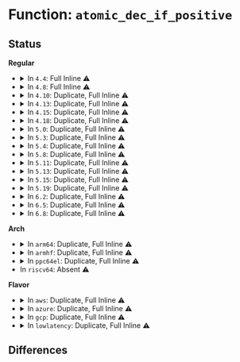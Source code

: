 # Function: <code>atomic_dec_if_positive</code>

## Status
<b>Regular</b>
<ul>
<li>
<details>
<summary>In <code>4.4</code>: Full Inline ⚠️</summary>

**Collision:** Unique Static

**Inline:** Full

**Transformation:** False

**Instances:**

```
In kernel/module.c (ffffffff811052e6)
Location: include/linux/atomic.h:544
Inline: True
Inline callers:
  - kernel/module.c:module_put
```
</details>
</li>
<li>
<details>
<summary>In <code>4.8</code>: Full Inline ⚠️</summary>

**Collision:** Unique Static

**Inline:** Full

**Transformation:** False

**Instances:**

```
In kernel/module.c (ffffffff8110cbc6)
Location: include/linux/atomic.h:613
Inline: True
Inline callers:
  - kernel/module.c:module_put
```
</details>
</li>
<li>
<details>
<summary>In <code>4.10</code>: Duplicate, Full Inline ⚠️</summary>

**Collision:** Static Duplication

**Inline:** Full

**Transformation:** False

**Instances:**

```
In kernel/ucount.c (ffffffff810ad9fe)
Location: include/linux/atomic.h:613
Inline: True
Inline callers:
  - kernel/ucount.c:dec_ucount
```
```
In kernel/module.c (ffffffff81114606)
Location: include/linux/atomic.h:613
Inline: True
Inline callers:
  - kernel/module.c:module_put
```
</details>
</li>
<li>
<details>
<summary>In <code>4.13</code>: Duplicate, Full Inline ⚠️</summary>

**Collision:** Static Duplication

**Inline:** Full

**Transformation:** False

**Instances:**

```
In kernel/kmod.c (ffffffff8109c59a)
Location: include/linux/atomic.h:636
Inline: True
Inline callers:
  - kernel/kmod.c:__request_module
  - kernel/kmod.c:__request_module
  - kernel/kmod.c:__request_module
```
```
In kernel/ucount.c (ffffffff810aa5cf)
Location: include/linux/atomic.h:636
Inline: True
Inline callers:
  - kernel/ucount.c:dec_ucount
```
```
In kernel/module.c (ffffffff81115213)
Location: include/linux/atomic.h:636
Inline: True
Inline callers:
  - kernel/module.c:module_put
```
</details>
</li>
<li>
<details>
<summary>In <code>4.15</code>: Duplicate, Full Inline ⚠️</summary>

**Collision:** Static Duplication

**Inline:** Full

**Transformation:** False

**Instances:**

```
In kernel/ucount.c (ffffffff810b0e2f)
Location: include/linux/atomic.h:640
Inline: True
Inline callers:
  - kernel/ucount.c:dec_ucount
```
```
In kernel/kmod.c (ffffffff810b110c)
Location: include/linux/atomic.h:640
Inline: True
Inline callers:
  - kernel/kmod.c:__request_module
  - kernel/kmod.c:__request_module
  - kernel/kmod.c:__request_module
```
```
In kernel/module.c (ffffffff811207b3)
Location: include/linux/atomic.h:640
Inline: True
Inline callers:
  - kernel/module.c:module_put
```
</details>
</li>
<li>
<details>
<summary>In <code>4.18</code>: Duplicate, Full Inline ⚠️</summary>

**Collision:** Static Duplication

**Inline:** Full

**Transformation:** False

**Instances:**

```
In kernel/ucount.c (ffffffff810b7c3f)
Location: include/linux/atomic.h:640
Inline: True
Inline callers:
  - kernel/ucount.c:dec_ucount
```
```
In kernel/kmod.c (ffffffff810b7f11)
Location: include/linux/atomic.h:640
Inline: True
Inline callers:
  - kernel/kmod.c:__request_module
  - kernel/kmod.c:__request_module
  - kernel/kmod.c:__request_module
```
```
In kernel/module.c (ffffffff8112ed63)
Location: include/linux/atomic.h:640
Inline: True
```
</details>
</li>
<li>
<details>
<summary>In <code>5.0</code>: Duplicate, Full Inline ⚠️</summary>

**Collision:** Static Duplication

**Inline:** Full

**Transformation:** False

**Instances:**

```
In kernel/ucount.c (ffffffff810c0d47)
Location: include/linux/atomic.h:709
Inline: True
Inline callers:
  - kernel/ucount.c:dec_ucount
```
```
In kernel/kmod.c (ffffffff810c0ffc)
Location: include/linux/atomic.h:709
Inline: True
Inline callers:
  - kernel/kmod.c:__request_module
  - kernel/kmod.c:__request_module
  - kernel/kmod.c:__request_module
```
```
In kernel/module.c (ffffffff8113a703)
Location: include/linux/atomic.h:709
Inline: True
```
</details>
</li>
<li>
<details>
<summary>In <code>5.3</code>: Duplicate, Full Inline ⚠️</summary>

**Collision:** Static Duplication

**Inline:** Full

**Transformation:** False

**Instances:**

```
In kernel/ucount.c (ffffffff810c6e2f)
Location: include/linux/atomic-fallback.h:1166
Inline: True
Inline callers:
  - kernel/ucount.c:dec_ucount
```
```
In kernel/kmod.c (ffffffff810c70e4)
Location: include/linux/atomic-fallback.h:1166
Inline: True
Inline callers:
  - kernel/kmod.c:__request_module
  - kernel/kmod.c:__request_module
  - kernel/kmod.c:__request_module
```
```
In kernel/module.c (ffffffff811460a1)
Location: include/linux/atomic-fallback.h:1166
Inline: True
```
```
In net/core/skbuff.c (ffffffff818e73dd)
Location: include/linux/atomic-fallback.h:1166
Inline: True
Inline callers:
  - net/core/skbuff.c:skb_dump
```
</details>
</li>
<li>
<details>
<summary>In <code>5.4</code>: Duplicate, Full Inline ⚠️</summary>

**Collision:** Static Duplication

**Inline:** Full

**Transformation:** False

**Instances:**

```
In kernel/ucount.c (ffffffff810cfeff)
Location: include/linux/atomic-fallback.h:1166
Inline: True
Inline callers:
  - kernel/ucount.c:dec_ucount
```
```
In kernel/kmod.c (ffffffff810d01b4)
Location: include/linux/atomic-fallback.h:1166
Inline: True
Inline callers:
  - kernel/kmod.c:__request_module
  - kernel/kmod.c:__request_module
  - kernel/kmod.c:__request_module
```
```
In kernel/module.c (ffffffff81151b81)
Location: include/linux/atomic-fallback.h:1166
Inline: True
```
```
In drivers/base/power/wakeup.c (ffffffff81713ab5)
Location: include/linux/atomic-fallback.h:1166
Inline: True
Inline callers:
  - drivers/base/power/wakeup.c:pm_system_cancel_wakeup
```
```
In drivers/vfio/vfio.c (ffffffff817d0e55)
Location: include/linux/atomic-fallback.h:1166
Inline: True
Inline callers:
  - drivers/vfio/vfio.c:vfio_group_try_dissolve_container
```
```
In net/core/skbuff.c (ffffffff819197d9)
Location: include/linux/atomic-fallback.h:1166
Inline: True
Inline callers:
  - net/core/skbuff.c:skb_dump
```
</details>
</li>
<li>
<details>
<summary>In <code>5.8</code>: Duplicate, Full Inline ⚠️</summary>

**Collision:** Static Duplication

**Inline:** Full

**Transformation:** False

**Instances:**

```
In kernel/ucount.c (ffffffff810d9e12)
Location: include/asm-generic/atomic-instrumented.h:826
Inline: True
Inline callers:
  - kernel/ucount.c:dec_ucount
```
```
In kernel/kmod.c (ffffffff810da105)
Location: include/asm-generic/atomic-instrumented.h:826
Inline: True
Inline callers:
  - kernel/kmod.c:__request_module
  - kernel/kmod.c:__request_module
  - kernel/kmod.c:__request_module
```
```
In kernel/module.c (ffffffff81160ef6)
Location: include/asm-generic/atomic-instrumented.h:826
Inline: True
Inline callers:
  - kernel/module.c:module_put
```
```
In drivers/base/power/wakeup.c (ffffffff817cf585)
Location: include/asm-generic/atomic-instrumented.h:826
Inline: True
Inline callers:
  - drivers/base/power/wakeup.c:pm_system_cancel_wakeup
```
```
In drivers/vfio/vfio.c (ffffffff8189b635)
Location: include/asm-generic/atomic-instrumented.h:826
Inline: True
Inline callers:
  - drivers/vfio/vfio.c:vfio_group_try_dissolve_container
```
```
In net/core/skbuff.c (ffffffff819ea051)
Location: include/asm-generic/atomic-instrumented.h:826
Inline: True
Inline callers:
  - net/core/skbuff.c:skb_dump
```
</details>
</li>
<li>
<details>
<summary>In <code>5.11</code>: Duplicate, Full Inline ⚠️</summary>

**Collision:** Static Duplication

**Inline:** Full

**Transformation:** False

**Instances:**

```
In kernel/ucount.c (ffffffff810d4fc2)
Location: include/asm-generic/atomic-instrumented.h:826
Inline: True
Inline callers:
  - kernel/ucount.c:dec_ucount
```
```
In kernel/kmod.c (ffffffff810d58e8)
Location: include/asm-generic/atomic-instrumented.h:826
Inline: True
Inline callers:
  - kernel/kmod.c:__request_module
  - kernel/kmod.c:__request_module
  - kernel/kmod.c:__request_module
```
```
In kernel/module.c (ffffffff8115f931)
Location: include/asm-generic/atomic-instrumented.h:826
Inline: True
Inline callers:
  - kernel/module.c:module_put
```
```
In drivers/base/power/wakeup.c (ffffffff817e3b85)
Location: include/asm-generic/atomic-instrumented.h:826
Inline: True
Inline callers:
  - drivers/base/power/wakeup.c:pm_system_cancel_wakeup
```
```
In drivers/vfio/vfio.c (ffffffff818aa3d5)
Location: include/asm-generic/atomic-instrumented.h:826
Inline: True
Inline callers:
  - drivers/vfio/vfio.c:vfio_group_try_dissolve_container
```
</details>
</li>
<li>
<details>
<summary>In <code>5.13</code>: Duplicate, Full Inline ⚠️</summary>

**Collision:** Static Duplication

**Inline:** Full

**Transformation:** False

**Instances:**

```
In kernel/ucount.c (ffffffff810d6c9f)
Location: include/asm-generic/atomic-instrumented.h:826
Inline: True
Inline callers:
  - kernel/ucount.c:dec_ucount
```
```
In kernel/kmod.c (ffffffff810d7561)
Location: include/asm-generic/atomic-instrumented.h:826
Inline: True
Inline callers:
  - kernel/kmod.c:__request_module
  - kernel/kmod.c:__request_module
  - kernel/kmod.c:__request_module
```
```
In kernel/module.c (ffffffff811601f1)
Location: include/asm-generic/atomic-instrumented.h:826
Inline: True
Inline callers:
  - kernel/module.c:module_put
```
```
In drivers/base/power/wakeup.c (ffffffff817c7fc5)
Location: include/asm-generic/atomic-instrumented.h:826
Inline: True
Inline callers:
  - drivers/base/power/wakeup.c:pm_system_cancel_wakeup
```
```
In drivers/vfio/vfio.c (ffffffff8188d5e5)
Location: include/asm-generic/atomic-instrumented.h:826
Inline: True
Inline callers:
  - drivers/vfio/vfio.c:vfio_group_try_dissolve_container
```
</details>
</li>
<li>
<details>
<summary>In <code>5.15</code>: Duplicate, Full Inline ⚠️</summary>

**Collision:** Static Duplication

**Inline:** Full

**Transformation:** False

**Instances:**

```
In kernel/kmod.c (ffffffff810eae11)
Location: include/linux/atomic/atomic-instrumented.h:596
Inline: True
Inline callers:
  - kernel/kmod.c:__request_module
  - kernel/kmod.c:__request_module
  - kernel/kmod.c:__request_module
```
```
In kernel/module.c (ffffffff811853a1)
Location: include/linux/atomic/atomic-instrumented.h:596
Inline: True
Inline callers:
  - kernel/module.c:module_put
```
```
In fs/ext4/orphan.c (ffffffff814b1089)
Location: include/linux/atomic/atomic-instrumented.h:596
Inline: True
Inline callers:
  - fs/ext4/orphan.c:ext4_orphan_file_add
```
```
In drivers/base/power/wakeup.c (ffffffff818523f5)
Location: include/linux/atomic/atomic-instrumented.h:596
Inline: True
Inline callers:
  - drivers/base/power/wakeup.c:pm_system_cancel_wakeup
```
```
In drivers/vfio/vfio.c (ffffffff81920b45)
Location: include/linux/atomic/atomic-instrumented.h:596
Inline: True
Inline callers:
  - drivers/vfio/vfio.c:vfio_group_try_dissolve_container
```
</details>
</li>
<li>
<details>
<summary>In <code>5.19</code>: Duplicate, Full Inline ⚠️</summary>

**Collision:** Static Duplication

**Inline:** Full

**Transformation:** False

**Instances:**

```
In kernel/kmod.c (ffffffff81105c73)
Location: include/linux/atomic/atomic-instrumented.h:636
Inline: True
Inline callers:
  - kernel/kmod.c:__request_module
  - kernel/kmod.c:__request_module
  - kernel/kmod.c:__request_module
```
```
In kernel/module/main.c (ffffffff8118ae39)
Location: include/linux/atomic/atomic-instrumented.h:636
Inline: True
Inline callers:
  - kernel/module/main.c:module_put
```
```
In fs/ext4/orphan.c (ffffffff81539b34)
Location: include/linux/atomic/atomic-instrumented.h:636
Inline: True
Inline callers:
  - fs/ext4/orphan.c:ext4_orphan_file_add
```
```
In drivers/base/power/wakeup.c (ffffffff81998265)
Location: include/linux/atomic/atomic-instrumented.h:636
Inline: True
Inline callers:
  - drivers/base/power/wakeup.c:pm_system_cancel_wakeup
```
</details>
</li>
<li>
<details>
<summary>In <code>6.2</code>: Duplicate, Full Inline ⚠️</summary>

**Collision:** Static Duplication

**Inline:** Full

**Transformation:** False

**Instances:**

```
In kernel/kmod.c (ffffffff8112b78f)
Location: include/linux/atomic/atomic-instrumented.h:636
Inline: True
Inline callers:
  - kernel/kmod.c:__request_module
  - kernel/kmod.c:__request_module
  - kernel/kmod.c:__request_module
```
```
In kernel/module/main.c (ffffffff811c74f9)
Location: include/linux/atomic/atomic-instrumented.h:636
Inline: True
Inline callers:
  - kernel/module/main.c:module_put
```
```
In fs/ext4/orphan.c (ffffffff815d8064)
Location: include/linux/atomic/atomic-instrumented.h:636
Inline: True
Inline callers:
  - fs/ext4/orphan.c:ext4_orphan_file_add
```
```
In drivers/base/power/wakeup.c (ffffffff81b092b5)
Location: include/linux/atomic/atomic-instrumented.h:636
Inline: True
Inline callers:
  - drivers/base/power/wakeup.c:pm_system_cancel_wakeup
```
</details>
</li>
<li>
<details>
<summary>In <code>6.5</code>: Duplicate, Full Inline ⚠️</summary>

**Collision:** Static Duplication

**Inline:** Full

**Transformation:** False

**Instances:**

```
In kernel/module/main.c (ffffffff811da38e)
Location: include/linux/atomic/atomic-instrumented.h:1576
Inline: True
Inline callers:
  - kernel/module/main.c:module_put
```
```
In fs/ext4/orphan.c (ffffffff8160fbf4)
Location: include/linux/atomic/atomic-instrumented.h:1576
Inline: True
Inline callers:
  - fs/ext4/orphan.c:ext4_orphan_file_add
```
```
In drivers/base/power/wakeup.c (ffffffff81b572d5)
Location: include/linux/atomic/atomic-instrumented.h:1576
Inline: True
Inline callers:
  - drivers/base/power/wakeup.c:pm_system_cancel_wakeup
```
</details>
</li>
<li>
<details>
<summary>In <code>6.8</code>: Duplicate, Full Inline ⚠️</summary>

**Collision:** Static Duplication

**Inline:** Full

**Transformation:** False

**Instances:**

```
In kernel/module/main.c (ffffffff811f003e)
Location: include/linux/atomic/atomic-instrumented.h:1576
Inline: True
Inline callers:
  - kernel/module/main.c:module_put
```
```
In kernel/seccomp.c (ffffffff81279a32)
Location: include/linux/atomic/atomic-instrumented.h:1576
Inline: True
Inline callers:
  - kernel/seccomp.c:recv_wait_event
  - kernel/seccomp.c:recv_wait_event
```
```
In fs/ext4/orphan.c (ffffffff816489b4)
Location: include/linux/atomic/atomic-instrumented.h:1576
Inline: True
Inline callers:
  - fs/ext4/orphan.c:ext4_orphan_file_add
```
```
In block/bdev.c (ffffffff817a7710)
Location: include/linux/atomic/atomic-instrumented.h:1576
Inline: True
Inline callers:
  - block/bdev.c:bdev_thaw
```
```
In drivers/base/power/wakeup.c (ffffffff81baf8c5)
Location: include/linux/atomic/atomic-instrumented.h:1576
Inline: True
Inline callers:
  - drivers/base/power/wakeup.c:pm_system_cancel_wakeup
```
</details>
</li>
</ul>
<b>Arch</b>
<ul>
<li>
<details>
<summary>In <code>arm64</code>: Duplicate, Full Inline ⚠️</summary>

**Collision:** Static Duplication

**Inline:** Full

**Transformation:** False

**Instances:**

```
In kernel/ucount.c (ffff800010130378)
Location: include/linux/atomic-fallback.h:1166
Inline: True
Inline callers:
  - kernel/ucount.c:dec_ucount
```
```
In kernel/kmod.c (ffff80001013076c)
Location: include/linux/atomic-fallback.h:1166
Inline: True
Inline callers:
  - kernel/kmod.c:__request_module
  - kernel/kmod.c:__request_module
  - kernel/kmod.c:__request_module
```
```
In kernel/module.c (ffff8000101c1914)
Location: include/linux/atomic-fallback.h:1166
Inline: True
```
```
In drivers/base/power/wakeup.c (ffff800010905078)
Location: include/linux/atomic-fallback.h:1166
Inline: True
Inline callers:
  - drivers/base/power/wakeup.c:pm_system_cancel_wakeup
```
```
In net/core/skbuff.c (ffff800010bb4340)
Location: include/linux/atomic-fallback.h:1166
Inline: True
Inline callers:
  - net/core/skbuff.c:skb_dump
```
</details>
</li>
<li>
<details>
<summary>In <code>armhf</code>: Duplicate, Full Inline ⚠️</summary>

**Collision:** Static Duplication

**Inline:** Full

**Transformation:** False

**Instances:**

```
In kernel/ucount.c (c037fd04)
Location: include/linux/atomic-fallback.h:1166
Inline: True
Inline callers:
  - kernel/ucount.c:dec_ucount
```
```
In kernel/kmod.c (c037fff0)
Location: include/linux/atomic-fallback.h:1166
Inline: True
Inline callers:
  - kernel/kmod.c:__request_module
  - kernel/kmod.c:__request_module
  - kernel/kmod.c:__request_module
```
```
In kernel/module.c (c0408208)
Location: include/linux/atomic-fallback.h:1166
Inline: True
```
```
In drivers/base/power/wakeup.c (c09eeea0)
Location: include/linux/atomic-fallback.h:1166
Inline: True
Inline callers:
  - drivers/base/power/wakeup.c:pm_system_cancel_wakeup
```
```
In net/core/skbuff.c (c0cd0020)
Location: include/linux/atomic-fallback.h:1166
Inline: True
Inline callers:
  - net/core/skbuff.c:skb_dump
```
</details>
</li>
<li>
<details>
<summary>In <code>ppc64el</code>: Duplicate, Full Inline ⚠️</summary>

**Collision:** Static Duplication

**Inline:** Full

**Transformation:** False

**Instances:**

```
In arch/powerpc/kernel/eeh.c (c000000000045aec)
Location: arch/powerpc/include/asm/atomic.h:273
Inline: True
Inline callers:
  - arch/powerpc/kernel/eeh.c:eeh_dev_release
```
```
In kernel/ucount.c (c000000000179ad0)
Location: arch/powerpc/include/asm/atomic.h:273
Inline: True
Inline callers:
  - kernel/ucount.c:dec_ucount
```
```
In kernel/kmod.c (c000000000179eac)
Location: arch/powerpc/include/asm/atomic.h:273
Inline: True
Inline callers:
  - kernel/kmod.c:__request_module
  - kernel/kmod.c:__request_module
  - kernel/kmod.c:__request_module
```
```
In kernel/module.c (c000000000224040)
Location: arch/powerpc/include/asm/atomic.h:273
Inline: True
Inline callers:
  - kernel/module.c:module_put
```
```
In drivers/base/power/wakeup.c (c0000000009a3b50)
Location: arch/powerpc/include/asm/atomic.h:273
Inline: True
Inline callers:
  - drivers/base/power/wakeup.c:pm_system_cancel_wakeup
```
```
In drivers/vfio/vfio.c (c000000000aae990)
Location: arch/powerpc/include/asm/atomic.h:273
Inline: True
Inline callers:
  - drivers/vfio/vfio.c:vfio_group_try_dissolve_container
```
```
In net/core/skbuff.c (c000000000c87538)
Location: arch/powerpc/include/asm/atomic.h:273
Inline: True
Inline callers:
  - net/core/skbuff.c:skb_dump
```
</details>
</li>
<li>
In <code>riscv64</code>: Absent ⚠️
</li>
</ul>
<b>Flavor</b>
<ul>
<li>
<details>
<summary>In <code>aws</code>: Duplicate, Full Inline ⚠️</summary>

**Collision:** Static Duplication

**Inline:** Full

**Transformation:** False

**Instances:**

```
In kernel/ucount.c (ffffffff810ca27f)
Location: include/linux/atomic-fallback.h:1166
Inline: True
Inline callers:
  - kernel/ucount.c:dec_ucount
```
```
In kernel/kmod.c (ffffffff810ca534)
Location: include/linux/atomic-fallback.h:1166
Inline: True
Inline callers:
  - kernel/kmod.c:__request_module
  - kernel/kmod.c:__request_module
  - kernel/kmod.c:__request_module
```
```
In kernel/module.c (ffffffff8114a1a1)
Location: include/linux/atomic-fallback.h:1166
Inline: True
```
```
In drivers/base/power/wakeup.c (ffffffff816d9de5)
Location: include/linux/atomic-fallback.h:1166
Inline: True
Inline callers:
  - drivers/base/power/wakeup.c:pm_system_cancel_wakeup
```
```
In net/core/skbuff.c (ffffffff818b97d9)
Location: include/linux/atomic-fallback.h:1166
Inline: True
Inline callers:
  - net/core/skbuff.c:skb_dump
```
</details>
</li>
<li>
<details>
<summary>In <code>azure</code>: Duplicate, Full Inline ⚠️</summary>

**Collision:** Static Duplication

**Inline:** Full

**Transformation:** False

**Instances:**

```
In kernel/ucount.c (ffffffff810b8a8f)
Location: include/linux/atomic-fallback.h:1166
Inline: True
Inline callers:
  - kernel/ucount.c:dec_ucount
```
```
In kernel/kmod.c (ffffffff810b8d44)
Location: include/linux/atomic-fallback.h:1166
Inline: True
Inline callers:
  - kernel/kmod.c:__request_module
  - kernel/kmod.c:__request_module
  - kernel/kmod.c:__request_module
```
```
In kernel/module.c (ffffffff8113d451)
Location: include/linux/atomic-fallback.h:1166
Inline: True
```
```
In drivers/base/power/wakeup.c (ffffffff816b4465)
Location: include/linux/atomic-fallback.h:1166
Inline: True
Inline callers:
  - drivers/base/power/wakeup.c:pm_system_cancel_wakeup
```
```
In drivers/vfio/vfio.c (ffffffff8177af05)
Location: include/linux/atomic-fallback.h:1166
Inline: True
Inline callers:
  - drivers/vfio/vfio.c:vfio_group_try_dissolve_container
```
```
In net/core/skbuff.c (ffffffff81873729)
Location: include/linux/atomic-fallback.h:1166
Inline: True
Inline callers:
  - net/core/skbuff.c:skb_dump
```
</details>
</li>
<li>
<details>
<summary>In <code>gcp</code>: Duplicate, Full Inline ⚠️</summary>

**Collision:** Static Duplication

**Inline:** Full

**Transformation:** False

**Instances:**

```
In kernel/ucount.c (ffffffff810c97af)
Location: include/linux/atomic-fallback.h:1166
Inline: True
Inline callers:
  - kernel/ucount.c:dec_ucount
```
```
In kernel/kmod.c (ffffffff810c9a64)
Location: include/linux/atomic-fallback.h:1166
Inline: True
Inline callers:
  - kernel/kmod.c:__request_module
  - kernel/kmod.c:__request_module
  - kernel/kmod.c:__request_module
```
```
In kernel/module.c (ffffffff81148051)
Location: include/linux/atomic-fallback.h:1166
Inline: True
```
```
In drivers/base/power/wakeup.c (ffffffff81707775)
Location: include/linux/atomic-fallback.h:1166
Inline: True
Inline callers:
  - drivers/base/power/wakeup.c:pm_system_cancel_wakeup
```
```
In drivers/vfio/vfio.c (ffffffff817c5cd5)
Location: include/linux/atomic-fallback.h:1166
Inline: True
Inline callers:
  - drivers/vfio/vfio.c:vfio_group_try_dissolve_container
```
```
In net/core/skbuff.c (ffffffff8190a7d9)
Location: include/linux/atomic-fallback.h:1166
Inline: True
Inline callers:
  - net/core/skbuff.c:skb_dump
```
</details>
</li>
<li>
<details>
<summary>In <code>lowlatency</code>: Duplicate, Full Inline ⚠️</summary>

**Collision:** Static Duplication

**Inline:** Full

**Transformation:** False

**Instances:**

```
In kernel/ucount.c (ffffffff810d1cef)
Location: include/linux/atomic-fallback.h:1166
Inline: True
Inline callers:
  - kernel/ucount.c:dec_ucount
```
```
In kernel/kmod.c (ffffffff810d1fb8)
Location: include/linux/atomic-fallback.h:1166
Inline: True
Inline callers:
  - kernel/kmod.c:__request_module
  - kernel/kmod.c:__request_module
  - kernel/kmod.c:__request_module
```
```
In kernel/module.c (ffffffff81154c78)
Location: include/linux/atomic-fallback.h:1166
Inline: True
```
```
In drivers/base/power/wakeup.c (ffffffff817221a5)
Location: include/linux/atomic-fallback.h:1166
Inline: True
Inline callers:
  - drivers/base/power/wakeup.c:pm_system_cancel_wakeup
```
```
In drivers/vfio/vfio.c (ffffffff817dff75)
Location: include/linux/atomic-fallback.h:1166
Inline: True
Inline callers:
  - drivers/vfio/vfio.c:vfio_group_try_dissolve_container
```
```
In net/core/skbuff.c (ffffffff8192b8d9)
Location: include/linux/atomic-fallback.h:1166
Inline: True
Inline callers:
  - net/core/skbuff.c:skb_dump
```
</details>
</li>
</ul>

## Differences
